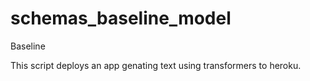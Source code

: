 # schemas_baseline_model
Baseline

This script deploys an app genating text using transformers to heroku.

